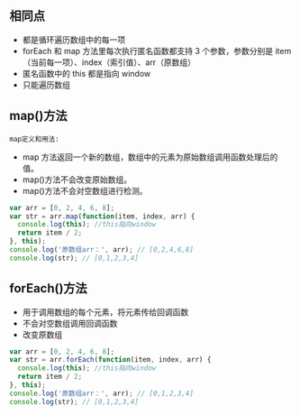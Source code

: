 ## 相同点

- 都是循环遍历数组中的每一项
- forEach 和 map 方法里每次执行匿名函数都支持 3 个参数，参数分别是 item（当前每一项）、index（索引值）、arr（原数组）
- 匿名函数中的 this 都是指向 window
- 只能遍历数组

## map()方法

`map定义和用法:`

- map 方法返回一个新的数组，数组中的元素为原始数组调用函数处理后的值。
- map()方法不会改变原始数组。
- map()方法不会对空数组进行检测。

```js
var arr = [0, 2, 4, 6, 8];
var str = arr.map(function(item, index, arr) {
  console.log(this); //this指向window
  return item / 2;
}, this);
console.log('原数组arr：', arr); // [0,2,4,6,8]
console.log(str); // [0,1,2,3,4]
```

## forEach()方法

- 用于调用数组的每个元素，将元素传给回调函数
- 不会对空数组调用回调函数
- 改变原数组

```js
var arr = [0, 2, 4, 6, 8];
var str = arr.forEach(function(item, index, arr) {
  console.log(this); //this指向window
  return item / 2;
}, this);
console.log('原数组arr：', arr); // [0,1,2,3,4]
console.log(str); // [0,1,2,3,4]
```

